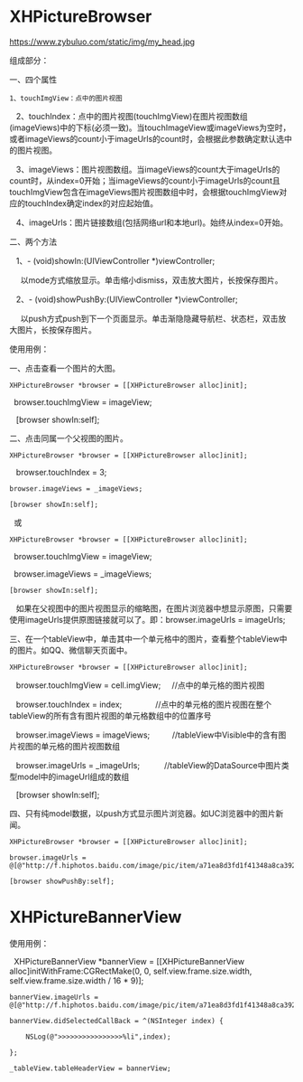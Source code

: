 # XHPictureBrowser


https://www.zybuluo.com/static/img/my_head.jpg

组成部分：

  一、四个属性
  
    1、touchImgView：点中的图片视图
    
    2、touchIndex：点中的图片视图(touchImgView)在图片视图数组(imageViews)中的下标(必须一致)。当touchImageView或imageViews为空时，或者imageViews的count小于imageUrls的count时，会根据此参数确定默认选中的图片视图。
    
    3、imageViews：图片视图数组。当imageViews的count大于imageUrls的count时，从index=0开始；当imageViews的count小于imageUrls的count且touchImgView包含在imageViews图片视图数组中时，会根据touchImgView对应的touchIndex确定index的对应起始值。
    
    4、imageUrls：图片链接数组(包括网络url和本地url)。始终从index=0开始。
    
  二、两个方法
  
    1、- (void)showIn:(UIViewController *)viewController;
    
      以mode方式缩放显示。单击缩小dismiss，双击放大图片，长按保存图片。
      
    2、- (void)showPushBy:(UIViewController *)viewController;
    
      以push方式push到下一个页面显示。单击渐隐隐藏导航栏、状态栏，双击放大图片，长按保存图片。
      
使用用例：

一、点击查看一个图片的大图。

    XHPictureBrowser *browser = [[XHPictureBrowser alloc]init];
    
    browser.touchImgView = imageView;
    
    [browser showIn:self];
    
二、点击同属一个父视图的图片。

    XHPictureBrowser *browser = [[XHPictureBrowser alloc]init];
    
    browser.touchIndex = 3;
    
    browser.imageViews = _imageViews;
    
    [browser showIn:self];
    
    或
    
    XHPictureBrowser *browser = [[XHPictureBrowser alloc]init];
    
    browser.touchImgView = imageView; 
    
    browser.imageViews = _imageViews;
    
    [browser showIn:self];
    
    如果在父视图中的图片视图显示的缩略图，在图片浏览器中想显示原图，只需要使用imageUrls提供原图链接就可以了。即：browser.imageUrls = imageUrls;
    
三、在一个tableView中，单击其中一个单元格中的图片，查看整个tableView中的图片。如QQ、微信聊天页面中。

    XHPictureBrowser *browser = [[XHPictureBrowser alloc]init];
    
    browser.touchImgView = cell.imgView;      //点中的单元格的图片视图
    
    browser.touchIndex = index;               //点中的单元格的图片视图在整个tableView的所有含有图片视图的单元格数组中的位置序号
    
    browser.imageViews = imageViews;          //tableView中Visible中的含有图片视图的单元格的图片视图数组
    
    browser.imageUrls = _imageUrls;           //tableView的DataSource中图片类型model中的imageUrl组成的数组
    
    [browser showIn:self];
    
四、只有纯model数据，以push方式显示图片浏览器。如UC浏览器中的图片新闻。

    XHPictureBrowser *browser = [[XHPictureBrowser alloc]init];
    
    browser.imageUrls = @[@"http://f.hiphotos.baidu.com/image/pic/item/a71ea8d3fd1f41348a8ca392211f95cad0c85ea6.jpg"];
    
    [browser showPushBy:self];
		
    
# XHPictureBannerView

使用用例：

    XHPictureBannerView *bannerView = [[XHPictureBannerView alloc]initWithFrame:CGRectMake(0, 0, self.view.frame.size.width, self.view.frame.size.width / 16 * 9)];
    
    bannerView.imageUrls = @[@"http://f.hiphotos.baidu.com/image/pic/item/a71ea8d3fd1f41348a8ca392211f95cad0c85ea6.jpg"];
    
    bannerView.didSelectedCallBack = ^(NSInteger index) {
    
        NSLog(@">>>>>>>>>>>>>>>>%li",index);
	
    };
    
    _tableView.tableHeaderView = bannerView;
